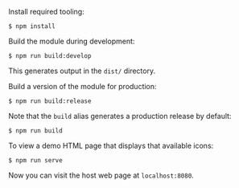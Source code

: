 Install required tooling:

```shell
$ npm install
```

Build the module during development:

```shell
$ npm run build:develop
```

This generates output in the `dist/` directory.

Build a version of the module for production:

```shell
$ npm run build:release
```

Note that the `build` alias generates a production release by default:

```shell
$ npm run build
```

To view a demo HTML page that displays that available icons:

```shell
$ npm run serve
```

Now you can visit the host web page at `localhost:8080`.
